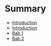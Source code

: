 # Summary

* [Introduction](readmemd.md)
* [Introduction](intromd.md)
* [Bab 1](instalasi.md)
* [Bab 2](biblio.md)


